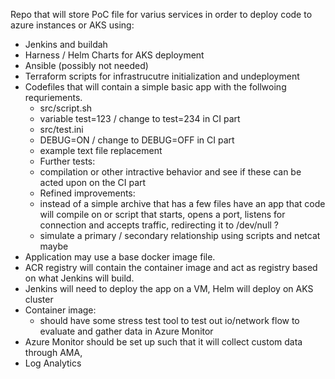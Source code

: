 Repo that will store PoC file for varius services
in order to deploy code to azure instances or AKS
using:
- Jenkins and buildah 
- Harness / Helm Charts for AKS deployment
- Ansible (possibly not needed)
- Terraform scripts for infrastrucutre initialization and undeployment
- Codefiles that will contain a simple basic app with the follwoing requriements.
   - src/script.sh
    - variable test=123 / change to test=234 in CI part
   - src/test.ini
    - DEBUG=ON / change to DEBUG=OFF in CI part
   - example text file replacement
   - Further tests:
    - compilation or other intractive behavior and see if these can be acted upon on the CI part
   - Refined improvements:
    - instead of a simple archive that has a few files have an app that code will compile on or script that starts, opens a port, listens for connection and accepts traffic, redirecting it to /dev/null ?
    - simulate a primary / secondary relationship using scripts and netcat maybe
- Application may use a base docker image file.
- ACR registry will contain the container image and act as registry based on what Jenkins will build.
- Jenkins will need to deploy the app on a VM, Helm will deploy on AKS cluster
- Container image: 
    - should have some stress test tool to test out io/network flow to evaluate and gather data in Azure Monitor 
- Azure Monitor should be set up such that it will collect custom data through AMA, 
- Log Analytics 
